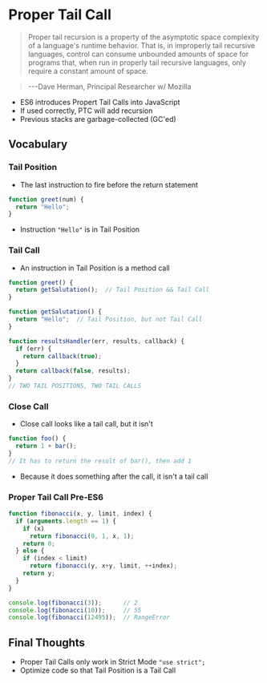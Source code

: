 # Proper Tail Call

> Proper tail recursion is a property of the asymptotic space complexity of a language's runtime behavior. That is, in improperly tail recursive languages, control can consume unbounded amounts of space for programs that, when run in properly tail recursive languages, only require a constant amount of space.

> ---Dave Herman, Principal Researcher w/ Mozilla

* ES6 introduces Propert Tail Calls into JavaScript
* If used correctly, PTC will add recursion
* Previous stacks are garbage-collected (GC'ed)

## Vocabulary

### Tail Position

* The last instruction to fire before the return statement

```javascript
function greet(num) {
  return "Hello";
}
```

* Instruction `"Hello"` is in Tail Position

### Tail Call

* An instruction in Tail Position is a method call

```javascript
function greet() {
  return getSalutation();  // Tail Position && Tail Call
}

function getSalutation() {
  return "Hello";  // Tail Position, but not Tail Call
}

function resultsHandler(err, results, callback) {
  if (err) {
    return callback(true);
  }
  return callback(false, results);
}
// TWO TAIL POSITIONS, TWO TAIL CALLS
```

### Close Call

* Close call looks like a tail call, but it isn't

```javascript
function foo() {
  return 1 + bar();
}
// It has to return the result of bar(), then add 1
```

* Because it does something after the call, it isn't a tail call

### Proper Tail Call Pre-ES6

```javascript
function fibonacci(x, y, limit, index) {
  if (arguments.length == 1) {
    if (x)
      return fibonacci(0, 1, x, 1);
    return 0;
  } else {
    if (index < limit)
      return fibonacci(y, x+y, limit, ++index);
    return y;
  }
}

console.log(fibonacci(3));      // 2
console.log(fibonacci(10));     // 55
console.log(fibonacci(12495));  // RangeError
```

## Final Thoughts

* Proper Tail Calls only work in Strict Mode `"use strict";`
* Optimize code so that Tail Position is a Tail Call
